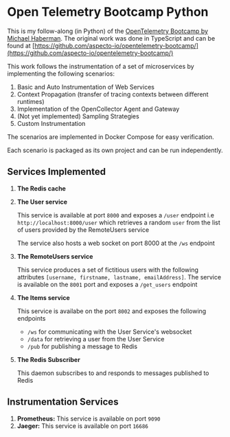 # Open Telemetry Bootcamp Python

This is my follow-along (in Python) of the [OpenTelemetry Bootcamp by Michael Haberman](https://www.youtube.com/watch?v=UEwkn0iHDzA&list=PLNxnp_rzlqf6z1cC0IkIwp6yjsBboX945). The original work was done in TypeScript and can be found at [https://github.com/aspecto-io/opentelemetry-bootcamp/](https://github.com/aspecto-io/opentelemetry-bootcamp/)

This work follows the instrumentation of a set of microservices by implementing the following scenarios:
1. Basic and Auto Instrumentation of Web Services
2. Context Propagation (transfer of tracing contexts between different runtimes)
3. Implementation of the OpenCollector Agent and Gateway
4. (Not yet implemented) Sampling Strategies
5. Custom Instrumentation

The scenarios are implemented in Docker Compose for easy verification. 

Each scenario is packaged as its own project and can be run independently. 

## Services Implemented
1. **The Redis cache**
2. **The User service**

    This service is available at port `8000` and exposes a `/user` endpoint i.e `http://localhost:8000/user` which retrieves a random `user` from the list of users provided by the RemoteUsers service

    The service also hosts a web socket on port 8000 at the `/ws` endpoint

3. **The RemoteUsers service**
    
    This service produces a set of fictitious users with the following attributes `[username, firstname, lastname, emailAddress]`. The service is available on the `8001` port and exposes a `/get_users` endpoint

4. **The Items service**

    This service is availabe on the port `8002` and exposes the following endpoints

    * `/ws` for communicating with the User Service's websocket
    * `/data` for retrieving a user from the User Service
    * `/pub` for publishing a message to Redis

5. **The Redis Subscriber**
    
    This daemon subscribes to and responds to messages published to Redis

## Instrumentation Services
1. **Prometheus:** This service is available on port `9090`
2. **Jaeger:** This service is available on port  `16686`